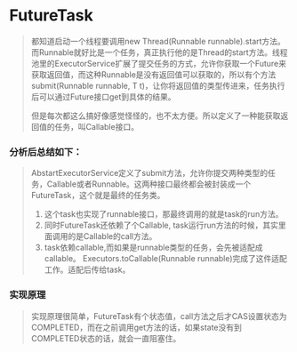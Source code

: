 # FutureTask

> 都知道启动一个线程要调用new Thread(Runnable runnable).start方法。而Runnable就好比是一个任务，真正执行他的是Thread的start方法。线程池里的ExecutorService扩展了提交任务的方式，允许你获取一个Future来获取返回值，而这种Runnable是没有返回值可以获取的，所以有个方法submit(Runnable runnable, T t)，让你将返回值的类型传进来，任务执行后可以通过Future接口get到具体的结果。  
> 
> 但是每次都这么搞好像感觉怪怪的，也不太方便。所以定义了一种能获取返回值的任务，叫Callable<T>接口。

### 分析后总结如下：
> AbstartExecutorService定义了submit方法，允许你提交两种类型的任务，Callable或者Runnable。这两种接口最终都会被封装成一个FutureTask，这个就是最终的任务类。
> 
> 1. 这个task也实现了runnable接口，那最终调用的就是task的run方法。
> 2. 同时FutureTask还依赖了个Callable, task运行run方法的时候，其实里面调用的是Callable的call方法。
> 3. task依赖callable,而如果是runnable类型的任务，会先被适配成callable。 Executors.toCallable(Runnable runnable)完成了这件适配工作。适配后传给task。


### 实现原理
> 实现原理很简单，FutureTask有个状态值，call方法之后才CAS设置状态为COMPLETED，而在之前调用get方法的话，如果state没有到COMPLETED状态的话，就会一直阻塞住。

